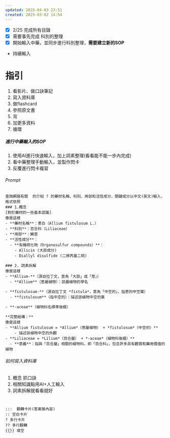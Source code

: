 ```yaml
---
updated: 2025-04-03 23:51
created: 2025-03-02 14:54
---
```

- [x] 2/25 完成所有目錄
- [x] 需要事先完成 科別的整理
- [x] 開始輸入中藥，並同步進行科別整理，**需要建立新的SOP**
- 持續輸入
# 指引
1. 看影片、做口訣筆記
2. 寫入資料庫
3. 做flashcard
4. 參照原文書
5. 背
6. 加更多資料
7. 循環
##### 進行中藥輸入的SOP
1. 使用AI進行快速輸入，加上詞素整理(看看能不能一步內完成)
2. 看中藥整理手動輸入，並製作閃卡
3. 反覆進行閃卡複習


###### Prompt
```
查詢網路有關  的介紹 ? 的藥材名稱、科別、用部和活性成分，關鍵成分以中文(英文)輸入，格式依照 
### 1.概念
[對於藥材的一些基本認識]
像是這樣
- **藥材名稱**：蔥白（Allium fistulosum L.）
- **科別**：百合科（Liliaceae）
- **用部**：鱗莖
- **活性成分**：
  - **有機硫化物（Organosulfur compounds）**：
    - Allicin (大蒜成分)
    - Diallyl disulfide (二烯丙基二硫)
	  
### 2. 詞素拆解
像是這樣
- **Allium-**（源自拉丁文，意為「大蒜」或「葱」）
  - **Allium**（葱屬植物）：該屬植物的學名

- **fistulosum-**（源自拉丁文 *fistula*，意為「中空的」，指葱的中空葉）
  - **fistulosum**（指中空的）：描述該植物中空的葉

- **-aceae**（植物科名標準後綴）

**完整結構：**
像是這樣
- **Allium fistulosum = *Allium*（葱屬植物） + *fistulosum*（中空的）**
	- 描述該植物中空的外觀
- **Liliaceae = *Lilium*（百合屬） + *-aceae*（植物科後綴）**  
  - **意義**：指與「百合屬」相關的植物科，即「百合科」，包含許多具有觀賞和藥用價值的植物
```

###### 如何寫入資料庫
1. 概念 抓口訣
2. 相關知識點用AI+人工輸入
3. 詞素拆解就看看就好

# 
```
:::  翻轉卡片(答案推內容)
:: 空白卡片
? 多行卡片
?? 多行翻轉
{{}} 填空
```
